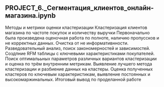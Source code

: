 ## PROJECT_6._Сегментация_клиентов_онлайн-магазина.ipynb
Методы и метрики оценки кластеризации
Кластеризация клиентов магазина по частоте покупок и количеству выручки
Первоначально была произведена оценочная работа по полноте, наличию пропуссков и не корректных данных. Очистка от не информативнности.
Разведовательный анализ, поиск закономерностей и зависимостей.
Создпние RFM таблицы с ключевыми характеристиками покупателей.
Поиск оптималььных параметров различных вариантов кластеризации и оценка по трём внутренним метрикам.
Выявление лучшего метода кластеризации и разбиение данных на кластеры.
Оценка полученных кластеров по ключевым характеристикам, выявление постоянных и высокомаржинальных.
Итоговый вывод по проделанной работе
